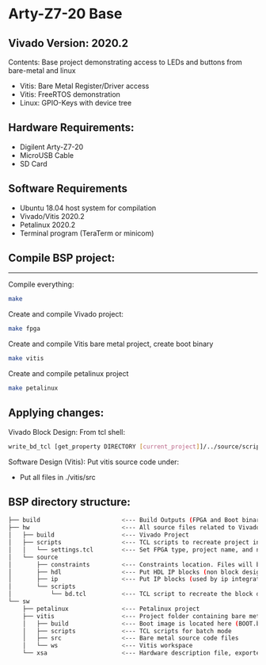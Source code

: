 # Arty-Z7-20 Base
**Vivado Version: 2020.2**
------
Contents: 
Base project demonstrating access to LEDs and buttons from bare-metal and linux
- Vitis: Bare Metal Register/Driver access
- Vitis: FreeRTOS demonstration
- Linux: GPIO-Keys with device tree

## Hardware Requirements:
- Digilent Arty-Z7-20
- MicroUSB Cable
- SD Card

## Software Requirements
- Ubuntu 18.04 host system for compilation
- Vivado/Vitis 2020.2
- Petalinux 2020.2
- Terminal program (TeraTerm or minicom)


## Compile BSP project:
------
Compile everything: 
```bash
make
```

Create and compile Vivado project: 
```bash
make fpga
```

Create and compile Vitis bare metal project, create boot binary
```bash
make vitis
```

Create and compile petalinux project
```bash
make petalinux
```

Applying changes:
------
Vivado Block Design: From tcl shell:
```bash
write_bd_tcl [get_property DIRECTORY [current_project]]/../source/scripts/bd.tcl -include_layout -force
```

Software Design (Vitis): Put vitis source code under:
* Put all files in ./vitis/src 

BSP directory structure: 
------
```bash
├── build                       <--- Build Outputs (FPGA and Boot binaries)
├── hw                          <--- All source files related to Vivado Design 
│   ├── build                   <--- Vivado Project  
│   ├── scripts                 <--- TCL scripts to recreate project in batch mode
│   │   └── settings.tcl        <--- Set FPGA type, project name, and number of processors for compilation 
│   └── source
│       ├── constraints         <--- Constraints location. Files will be imported during creation
│       ├── hdl                 <--- Put HDL IP blocks (non block design) here
│       ├── ip                  <--- Put IP blocks (used by ip integrator) here
│       └── scripts
│           └── bd.tcl          <--- TCL script to recreate the block design.
└── sw
    ├── petalinux               <--- Petalinux project 
    ├── vitis                   <--- Project folder containing bare metal application 
    │   ├── build               <--- Boot image is located here (BOOT.bin)
    │   ├── scripts             <--- TCL scripts for batch mode
    │   ├── src                 <--- Bare metal source code files
    │   └── ws                  <--- Vitis workspace
    └── xsa                     <--- Hardware description file, exported by vivado
```